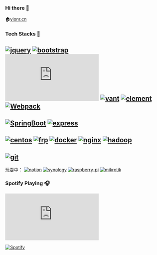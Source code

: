 ### Hi there 👋
🏠[yionr.cn](https://yionr.cn)

### Tech Stacks 🐾
[![jquery](https://img.shields.io/badge/jquery-0769ad?style=flat-square&logo=jquery)]()
[![bootstrap](https://img.shields.io/badge/bootstrap-ffe484?style=flat-square&logo=bootstrap)]()
[![Vue.js](https://img.shields.io/badge/Vue.js(2|3)-85E4FF?style=flat-square&logo=vue.js)]()
[![vant](https://img.shields.io/badge/vant-001938?style=flat-square)]()
[![element](https://img.shields.io/badge/element-409eff?style=flat-square)]()
[![Webpack](https://img.shields.io/badge/Webpack-FFE9AB?style=flat-square&logo=webpack)]()
---
[![SpringBoot](https://img.shields.io/badge/springBoot-FF4340?style=flat-square&logo=SpringBoot)]()
[![express](https://img.shields.io/badge/express-FF996E?style=flat-square&logo=express)]()
---
[![centos](https://img.shields.io/badge/centos-0099FF?style=flat-square&logo=centos)]()
[![frp](https://img.shields.io/badge/frp-CCFFA6?style=flat-square)]()
[![docker](https://img.shields.io/badge/docker-FFF7AB?style=flat-square&logo=docker)]()
[![nginx](https://img.shields.io/badge/nginx-A8FFEE?style=flat-square&logo=nginx)]()
[![hadoop](https://img.shields.io/badge/hadoop-FFE0D4?style=flat-square&logo=Apache-Hadoop)]()
---
[![git](https://img.shields.io/badge/git-8C98FF?style=flat-square&logo=git)]()
---
玩耍中：
[![notion](https://img.shields.io/badge/notion-57CDFF?style=flat-square&logo=notion)]()
[![synology](https://img.shields.io/badge/synology-FFEA00?style=flat-square&logo=synology)]()
[![raspberry-pi](https://img.shields.io/badge/raspberry_pi-FFCD7D?style=flat-square&logo=raspberry-pi)]()
[![mikrotik](https://img.shields.io/badge/mikrotik-0F0FFF?style=flat-square)]()

### Spotify Playing 🎧

<iframe src="https://dev.homelab-40n.pages.dev/spotify" frameborder="0" width="300" height="150"></iframe>

[![Spotify](https://novatorem-yionr.vercel.app/api/spotify)](https://open.spotify.com/user/31su7yqfmlsk6uwt6hsj2lkw3sru)

